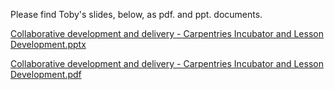 Please find Toby's slides, below, as pdf. and ppt. documents.

[Collaborative development and delivery - Carpentries Incubator and Lesson Development.pptx](https://github.com/alan-turing-institute/ds-ai-educators-programme/files/8778580/Collaborative.development.and.delivery.-.Carpentries.Incubator.and.Lesson.Development.pptx)

[Collaborative development and delivery - Carpentries Incubator and Lesson Development.pdf](https://github.com/alan-turing-institute/ds-ai-educators-programme/files/8778582/Collaborative.development.and.delivery.-.Carpentries.Incubator.and.Lesson.Development.pdf)
